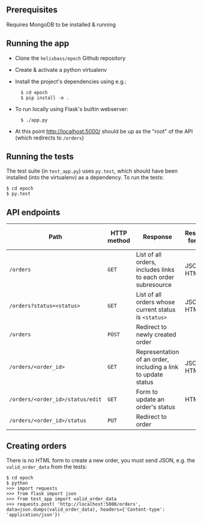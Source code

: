 Prerequisites
-------------
Requires MongoDB to be installed & running

Running the app
---------------

- Clone the `helixbass/epoch` Github repository

- Create & activate a python virtualenv

- Install the project's dependencies using e.g.:

        $ cd epoch
        $ pip install -e .

- To run locally using Flask's builtin webserver:

        $ ./app.py

- At this point <http://localhost:5000/> should be up as the "root" of the API (which redirects to `/orders`)

Running the tests
-----------------

The test suite (in `test_app.py`) uses `py.test`, which should have been installed (into the virtualenv) as a dependency. To run the tests:

    $ cd epoch
    $ py.test

API endpoints
-------------

| Path                             | HTTP method | Response                                                     | Response formats | Request body formats |
| -------------------------------- | ----------- | ------------------------------------------------------------ | ---------------- | -------------------- |
| `/orders`                        | `GET`       | List of all orders, includes links to each order subresource | JSON, HTML       |                      |
| `/orders?status=<status>`        | `GET`       | List of all orders whose current status is `<status>`        | JSON, HTML       |                      |
| `/orders`                        | `POST`      | Redirect to newly created order                              |                  | JSON                 |
| `/orders/<order_id>`             | `GET`       | Representation of an order, including a link to update status| JSON, HTML       |                      |
| `/orders/<order_id>/status/edit` | `GET`       | Form to update an order's status                             | HTML             |                      |
| `/orders/<order_id>/status`      | `PUT`       | Redirect to order                                            |                  | JSON, HTML           |

Creating orders
---------------

There is no HTML form to create a new order, you must send JSON, e.g. the `valid_order_data` from the tests:

    $ cd epoch
    $ python
    >>> import requests
    >>> from flask import json
    >>> from test_app import valid_order_data
    >>> requests.post( 'http://localhost:5000/orders', data=json.dumps(valid_order_data), headers={'Content-type': 'application/json'})
